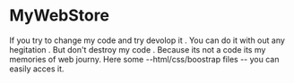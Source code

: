 # MyWebStore
If you try to change my code and try devolop it . You can do it with out any hegitation . But don't destroy my code . Because its not a code its my memories of web journy. Here some --html/css/boostrap files -- you can easily acces it.
